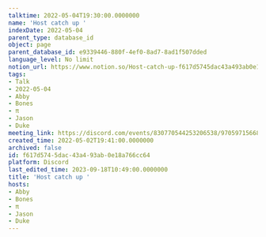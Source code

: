 ```yaml
---
talktime: 2022-05-04T19:30:00.0000000
name: 'Host catch up '
indexDate: 2022-05-04
parent_type: database_id
object: page
parent_database_id: e9339446-880f-4ef0-8ad7-8ad1f507dded
language_level: No limit
notion_url: https://www.notion.so/Host-catch-up-f617d5745dac43a493ab0e18a766cc64
tags:
- Talk
- 2022-05-04
- Abby
- Bones
- π
- Jason
- Duke
meeting_link: https://discord.com/events/830770544253206538/970597156681568276
created_time: 2022-05-02T19:41:00.0000000
archived: false
id: f617d574-5dac-43a4-93ab-0e18a766cc64
platform: Discord
last_edited_time: 2023-09-18T10:49:00.0000000
title: 'Host catch up '
hosts:
- Abby
- Bones
- π
- Jason
- Duke
---
```





